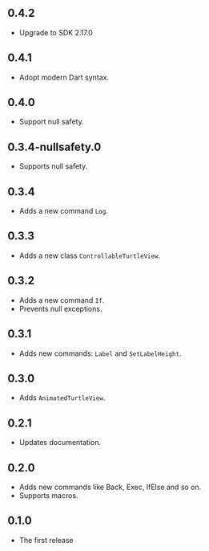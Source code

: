 ## 0.4.2

- Upgrade to SDK 2.17.0

## 0.4.1

- Adopt modern Dart syntax.

## 0.4.0

- Support null safety.

## 0.3.4-nullsafety.0

- Supports null safety.

## 0.3.4

- Adds a new command `Log`.

## 0.3.3

- Adds a new class `ControllableTurtleView`.

## 0.3.2

- Adds a new command `If`.
- Prevents null exceptions.

## 0.3.1

- Adds new commands: `Label` and `SetLabelHeight`.

## 0.3.0

- Adds `AnimatedTurtleView`.

## 0.2.1

- Updates documentation.

## 0.2.0

- Adds new commands like Back, Exec, IfElse and so on.
- Supports macros.

## 0.1.0

- The first release
